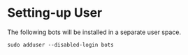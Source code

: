 # Setting-up User

The following bots will be installed in a separate user space.

``` text
sudo adduser --disabled-login bots
```
